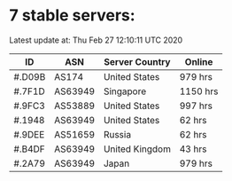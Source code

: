 # 7 stable servers:

Latest update at: Thu Feb 27 12:10:11 UTC 2020

| ID | ASN | Server Country | Online |
| -- | --- | -------------- | ------ |
| #.D09B | AS174 | United States | 979 hrs |
| #.7F1D | AS63949 | Singapore | 1150 hrs |
| #.9FC3 | AS53889 | United States | 997 hrs |
| #.1948 | AS63949 | United States | 62 hrs |
| #.9DEE | AS51659 | Russia | 62 hrs |
| #.B4DF | AS63949 | United Kingdom | 43 hrs |
| #.2A79 | AS63949 | Japan | 979 hrs |

